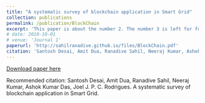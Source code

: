 ```yaml
---
title: "A systematic survey of blockchain application in Smart Grid"
collection: publications
permalink: /publication/BlockChain
excerpt: 'This paper is about the number 2. The number 3 is left for future work.'
# date: 2010-10-01
# venue: 'Journal 1'
paperurl: 'http://sahilranadive.github.io/files/BlockChain.pdf'
citation: 'Santosh Desai, Amit Dua, Ranadive Sahil, Neeraj Kumar, Ashok Kumar Das, Joel J. P. C. Rodrigues. A systematic survey of blockchain application in Smart Grid.'
---
```


[Download paper here](http://sahilranadive.github.io/files/BlockChain.pdf)

Recommended citation: Santosh Desai, Amit Dua, Ranadive Sahil, Neeraj Kumar, Ashok Kumar Das, Joel J. P. C. Rodrigues. A systematic survey of blockchain application in Smart Grid.
